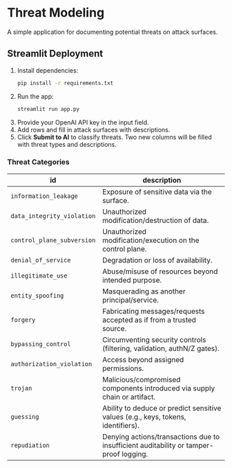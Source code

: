 # Threat Modeling

A simple application for documenting potential threats on attack surfaces.

## Streamlit Deployment

1. Install dependencies:
   ```bash
   pip install -r requirements.txt
   ```
2. Run the app:
   ```bash
   streamlit run app.py
   ```
3. Provide your OpenAI API key in the input field.
4. Add rows and fill in attack surfaces with descriptions.
5. Click **Submit to AI** to classify threats. Two new columns will be filled with threat types and descriptions.

### Threat Categories

| id | description |
| --- | --- |
| `information_leakage` | Exposure of sensitive data via the surface. |
| `data_integrity_violation` | Unauthorized modification/destruction of data. |
| `control_plane_subversion` | Unauthorized modification/execution on the control plane. |
| `denial_of_service` | Degradation or loss of availability. |
| `illegitimate_use` | Abuse/misuse of resources beyond intended purpose. |
| `entity_spoofing` | Masquerading as another principal/service. |
| `forgery` | Fabricating messages/requests accepted as if from a trusted source. |
| `bypassing_control` | Circumventing security controls (filtering, validation, authN/Z gates). |
| `authorization_violation` | Access beyond assigned permissions. |
| `trojan` | Malicious/compromised components introduced via supply chain or artifact. |
| `guessing` | Ability to deduce or predict sensitive values (e.g., keys, tokens, identifiers). |
| `repudiation` | Denying actions/transactions due to insufficient auditability or tamper-proof logging. |

